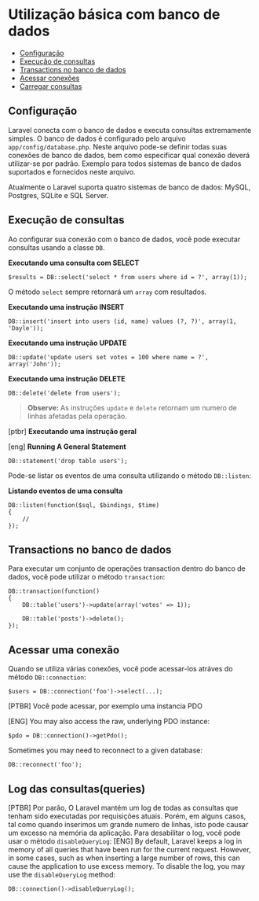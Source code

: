 # Utilização básica com banco de dados

- [Configuração](#configuration)
- [Execução de consultas](#running-queries)
- [Transactions no banco de dados](#database-transactions)
- [Acessar conexões](#accessing-connections)
- [Carregar consultas](#query-logging)

<a name="configuration"></a>
## Configuração

Laravel conecta com o banco de dados e executa consultas extremamente simples. O banco de dados é configurado pelo arquivo `app/config/database.php`. Neste arquivo pode-se definir todas suas conexões de banco de dados, bem como especificar  qual conexão deverá utilizar-se por padrão. Exemplo para todos sistemas de banco de dados suportados e fornecidos neste arquivo.

Atualmente o Laravel suporta quatro sistemas de banco de dados: MySQL, Postgres, SQLite e SQL Server.




<a name="running-queries"></a>
## Execução de consultas

Ao configurar sua conexão com o banco de dados, você pode executar consultas usando a classe `DB`.


**Executando uma consulta com SELECT**

	$results = DB::select('select * from users where id = ?', array(1));

O método `select` sempre retornará um `array` com resultados.


**Executando uma instrução INSERT**

	DB::insert('insert into users (id, name) values (?, ?)', array(1, 'Dayle'));

**Executando uma instrução UPDATE**

	DB::update('update users set votes = 100 where name = ?', array('John'));

**Executando uma instrução DELETE**

	DB::delete('delete from users');

> **Observe:** As instruções `update` e `delete` retornam um numero de linhas afetadas pela operação.

[ptbr]
**Executando uma instrução geral**

[eng]
**Running A General Statement**

	DB::statement('drop table users');
	
Pode-se listar os eventos de uma consulta utilizando o método `DB::listen`:

**Listando eventos de uma consulta**

	DB::listen(function($sql, $bindings, $time)
	{
		//
	});

<a name="database-transactions"></a>

## Transactions no banco de dados
Para executar um conjunto de operações transaction dentro do banco de dados, você pode utilizar o método `transaction`:

	DB::transaction(function()
	{
		DB::table('users')->update(array('votes' => 1));

		DB::table('posts')->delete();
	});

<a name="accessing-connections"></a>

## Acessar uma conexão
Quando se utiliza várias conexões, você pode acessar-los atráves do método `DB::connection`:

	$users = DB::connection('foo')->select(...);
[PTBR]
Você pode acessar, por exemplo uma instancia PDO

[ENG]
You may also access the raw, underlying PDO instance:

	$pdo = DB::connection()->getPdo();

Sometimes you may need to reconnect to a given database:

	DB::reconnect('foo');

<a name="query-logging"></a>
## Log das consultas(queries)
[PTBR]
Por parão, O Laravel mantém um log de todas as consultas que tenham sido executadas por requisições atuais. Porém, em alguns casos, tal como quando inserimos um grande numero de linhas, isto pode causar um excesso na memória da aplicação. Para desabilitar o log, você pode usar o método `disableQueryLog`:
[ENG]
By default, Laravel keeps a log in memory of all queries that have been run for the current request. However, in some cases, such as when inserting a large number of rows, this can cause the application to use excess memory. To disable the log, you may use the `disableQueryLog` method:

	DB::connection()->disableQueryLog();
